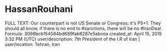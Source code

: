 # HassanRouhani

FULL TEXT: Our counterpart is not US Senate or Congress; it's P5+1. They should all know, if there is no end to #sanctions, there will be no #IranDeal.
Formula: 3098bcb154584bd689fab8287e5abcea
created_at: April 15, 2015 3:32 PM (UTC)
user/description: 7th President of the I.R of Iran  |
user/location: Tehran, Iran